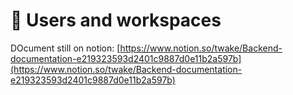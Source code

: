 # 👥 Users and workspaces

DOcument still on notion: [https://www.notion.so/twake/Backend-documentation-e219323593d2401c9887d0e11b2a597b](https://www.notion.so/twake/Backend-documentation-e219323593d2401c9887d0e11b2a597b)

